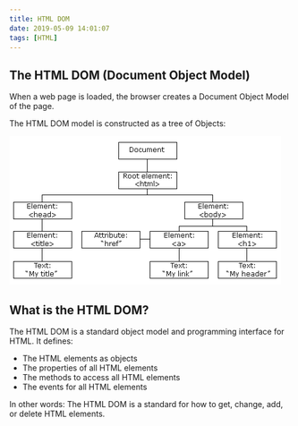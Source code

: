 ```yaml
---
title: HTML DOM
date: 2019-05-09 14:01:07
tags: [HTML]
---
```


## The HTML DOM (Document Object Model)

When a web page is loaded, the browser creates a Document Object Model of the page.

The HTML DOM model is constructed as a tree of Objects:

![](https://raw.githubusercontent.com/alex6liu/blog-images/master/html%26css/htmltree.gif)

## What is the HTML DOM?

The HTML DOM is a standard object model and programming interface for HTML. It defines:

- The HTML elements as objects
- The properties of all HTML elements
- The methods to access all HTML elements
- The events for all HTML elements

In other words: The HTML DOM is a standard for how to get, change, add, or delete HTML elements.